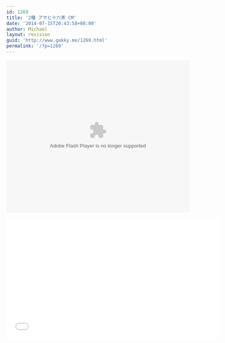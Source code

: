 ```yaml
---
id: 1269
title: '2種 アサヒ十六茶 CM'
date: '2014-07-15T20:43:58+08:00'
author: Michael
layout: revision
guid: 'http://www.gakky.me/1269.html'
permalink: '/?p=1269'
---
```


<embed align="middle" allowfullscreen="true" allowscriptaccess="always" height="400" quality="high" src="http://player.youku.com/player.php/sid/XNzM5NTQ0MTQ4/v.swf" type="application/x-shockwave-flash" width="480"></embed>

<iframe allowfullscreen="allowfullscreen" frameborder="0" height="315" loading="lazy" src="//www.youtube.com/embed/o5nf5fHVTMg" width="560"></iframe>